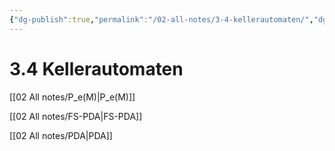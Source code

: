 ```yaml
---
{"dg-publish":true,"permalink":"/02-all-notes/3-4-kellerautomaten/","dgHomeLink":true,"dgPassFrontmatter":false}
---
```


# 3.4 Kellerautomaten
[[02 All notes/P_e(M)|P_e(M)]]

[[02 All notes/FS-PDA|FS-PDA]]

[[02 All notes/PDA|PDA]]